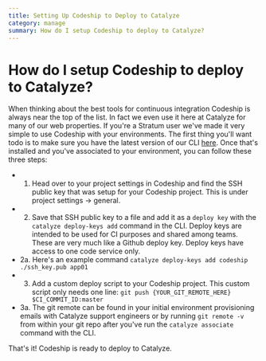 ```yaml
---
title: Setting Up Codeship to Deploy to Catalyze
category: manage
summary: How do I setup Codeship to deploy to Catalyze?
---
```


# How do I setup Codeship to deploy to Catalyze?

When thinking about the best tools for continuous integration Codeship is always near the top of the list. In fact we even use it here at Catalyze for many of our web properties. If you're a Stratum user we've made it very simple to use Codeship with your environments. The first thing you'll want todo is to make sure you have the latest version of our CLI [here](https://github.com/catalyzeio/cli). Once that's installed and you've associated to your environment, you can follow these three steps:

- 1. Head over to your project settings in Codeship and find the SSH public key that was setup for your Codeship project. This is under project settings -> general.
- 2. Save that SSH public key to a file and add it as a `deploy key` with the `catalyze deploy-keys add` command in the CLI. Deploy keys are intended to be used for CI purposes and shared among teams. These are very much like a Github deploy key. Deploy keys have access to one code service only.
- 2a. Here's an example command `catalyze deploy-keys add codeship ./ssh_key.pub app01`
- 3. Add a custom deploy script to your Codeship project. This custom script only needs one line: `git push {YOUR_GIT_REMOTE_HERE} $CI_COMMIT_ID:master`
- 3a. The git remote can be found in your initial environment provisioning emails with Catalyze support engineers or by running `git remote -v` from within your git repo after you've run the `catalyze associate` command with the CLI.

That's it! Codeship is ready to deploy to Catalyze.
